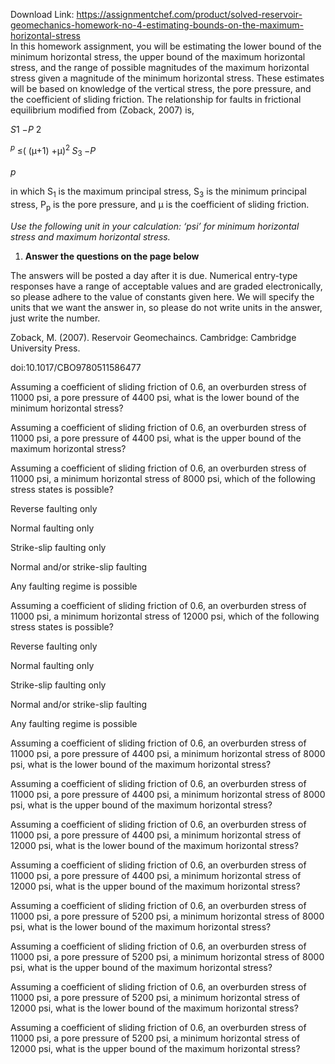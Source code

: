 Download Link: https://assignmentchef.com/product/solved-reservoir-geomechanics-homework-no-4-estimating-bounds-on-the-maximum-horizontal-stress
<br>
In this homework assignment, you will be estimating the lower bound of the minimum horizontal stress, the upper bound of the maximum horizontal stress, and the range of possible magnitudes of the maximum horizontal stress given a magnitude of the minimum horizontal stress. These estimates will be based on knowledge of the vertical stress, the pore pressure, and the coefficient of sliding friction. The relationship for faults in frictional equilibrium modified from (Zoback, 2007) is,




<em>S</em>1 −<em>P              </em>2

<em><sup>p </sup></em>≤( (µ+1) +µ)<sup>2 </sup><em>S</em><sub>3 </sub>−<em>P</em>

<em>p                                                             </em>




in which S<sub>1</sub> is the maximum principal stress, S<sub>3</sub> is the minimum principal stress, P<sub>p</sub> is the pore pressure, and µ is the coefficient of sliding friction.




<em>Use the following unit in your calculation: ‘psi’ for minimum horizontal stress and maximum horizontal stress. </em>




<ol>

 <li><strong> Answer the questions on the page below </strong></li>

</ol>




The answers will be posted a day after it is due. Numerical entry-type responses have a range of acceptable values and are graded electronically, so please adhere to the value of constants given here. We will specify the units that we want the answer in, so please do not write units in the answer, just write the number.




Zoback, M. (2007). Reservoir Geomechaincs. Cambridge: Cambridge University Press.

doi:10.1017/CBO9780511586477







Assuming a coefficient of sliding friction of 0.6, an overburden stress of 11000 psi, a pore pressure of 4400 psi, what is the lower bound of the minimum horizontal stress?




Assuming a coefficient of sliding friction of 0.6, an overburden stress of 11000 psi, a pore pressure of 4400 psi, what is the upper bound of the maximum horizontal stress?




Assuming a coefficient of sliding friction of 0.6, an overburden stress of 11000 psi, a minimum horizontal stress of 8000 psi, which of the following stress states is possible?

Reverse faulting only

Normal faulting only

Strike-slip faulting only

Normal and/or strike-slip faulting

Any faulting regime is possible




Assuming a coefficient of sliding friction of 0.6, an overburden stress of 11000 psi, a minimum horizontal stress of 12000 psi, which of the following stress states is possible?

Reverse faulting only

Normal faulting only

Strike-slip faulting only

Normal and/or strike-slip faulting

Any faulting regime is possible




Assuming a coefficient of sliding friction of 0.6, an overburden stress of 11000 psi, a pore pressure of 4400 psi, a minimum horizontal stress of 8000 psi, what is the lower bound of the maximum horizontal stress?




Assuming a coefficient of sliding friction of 0.6, an overburden stress of 11000 psi, a pore pressure of 4400 psi, a minimum horizontal stress of 8000 psi, what is the upper bound of the maximum horizontal stress?




Assuming a coefficient of sliding friction of 0.6, an overburden stress of 11000 psi, a pore pressure of 4400 psi, a minimum horizontal stress of 12000 psi, what is the lower bound of the maximum horizontal stress?




Assuming a coefficient of sliding friction of 0.6, an overburden stress of 11000 psi, a pore pressure of 4400 psi, a minimum horizontal stress of 12000 psi, what is the upper bound of the maximum horizontal stress?




Assuming a coefficient of sliding friction of 0.6, an overburden stress of 11000 psi, a pore pressure of 5200 psi, a minimum horizontal stress of 8000 psi, what is the lower bound of the maximum horizontal stress?




Assuming a coefficient of sliding friction of 0.6, an overburden stress of 11000 psi, a pore pressure of 5200 psi, a minimum horizontal stress of 8000 psi, what is the upper bound of the maximum horizontal stress?




Assuming a coefficient of sliding friction of 0.6, an overburden stress of 11000 psi, a pore pressure of 5200 psi, a minimum horizontal stress of 12000 psi, what is the lower bound of the maximum horizontal stress?




Assuming a coefficient of sliding friction of 0.6, an overburden stress of 11000 psi, a pore pressure of 5200 psi, a minimum horizontal stress of 12000 psi, what is the upper bound of the maximum horizontal stress?





